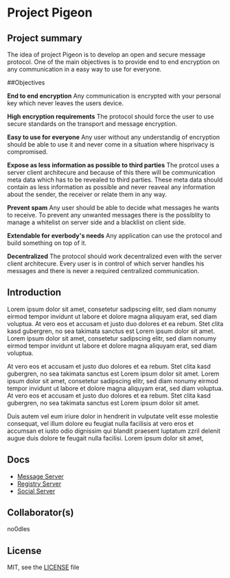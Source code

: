 # Project Pigeon
## Project summary
The idea of project Pigeon is to develop an open and secure message protocol. One of the main objectives is to provide end to end encryption on any communication in a easy way to use for everyone. 

##Objectives

**End to end encryption** 
Any communication is encrypted with your personal key which never leaves the users device.

**High encryption requirements**
The protocol should force the user to use secure standards on the transport and message encryption.

**Easy to use for everyone**
Any user without any understandig of encryption should be able to use it and never come in a situation where hisprivacy is compromised.

**Expose as less information as possible to third parties**
The protcol uses a server client architecure and because of this there will be communication meta data which has to be revealed to third parties. These meta data should contain as less information as possible and never reaveal any information about the sender, the receiver or relate them in any way.

**Prevent spam**
Any user should be able to decide what messages he wants to receive. To prevent any unwanted messages there is the possiblity to manage a whitelist on server side and a blacklist on client side.

**Extendable for everbody's needs**
Any application can use the protocol and build something on top of it.

**Decentralized**
The protocol should work decentralized even with the server client architecure. Every user is in control of which server handles his messages and there is never a required centralized communication.

## Introduction
Lorem ipsum dolor sit amet, consetetur sadipscing elitr, sed diam nonumy eirmod tempor invidunt ut labore et dolore magna aliquyam erat, sed diam voluptua. At vero eos et accusam et justo duo dolores et ea rebum. Stet clita kasd gubergren, no sea takimata sanctus est Lorem ipsum dolor sit amet. Lorem ipsum dolor sit amet, consetetur sadipscing elitr, sed diam nonumy eirmod tempor invidunt ut labore et dolore magna aliquyam erat, sed diam voluptua.

At vero eos et accusam et justo duo dolores et ea rebum. Stet clita kasd gubergren, no sea takimata sanctus est Lorem ipsum dolor sit amet. Lorem ipsum dolor sit amet, consetetur sadipscing elitr, sed diam nonumy eirmod tempor invidunt ut labore et dolore magna aliquyam erat, sed diam voluptua. At vero eos et accusam et justo duo dolores et ea rebum. Stet clita kasd gubergren, no sea takimata sanctus est Lorem ipsum dolor sit amet.   

Duis autem vel eum iriure dolor in hendrerit in vulputate velit esse molestie consequat, vel illum dolore eu feugiat nulla facilisis at vero eros et accumsan et iusto odio dignissim qui blandit praesent luptatum zzril delenit augue duis dolore te feugait nulla facilisi. Lorem ipsum dolor sit amet,


## Docs

* [Message Server](./docs/MessageServer.md)
* [Registry Server](./docs/RegistryServer.md)
* [Social Server](./docs/SocialServer.md)

## Collaborator(s)
no0dles

## License
MIT, see the [LICENSE](./LICENSE.txt) file